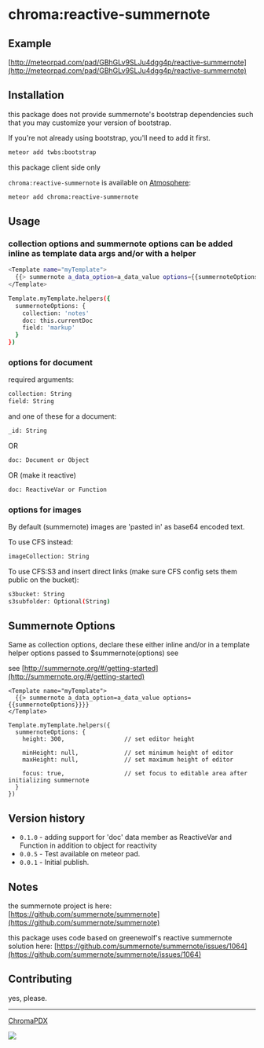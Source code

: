 # chroma:reactive-summernote
## Example
[http://meteorpad.com/pad/GBhGLv9SLJu4dgg4p/reactive-summernote](http://meteorpad.com/pad/GBhGLv9SLJu4dgg4p/reactive-summernote)

## Installation
this package does not provide summernote's bootstrap dependencies such that you may customize your version of bootstrap.

If you're not already using bootstrap, you'll need to add it first.

```bash
meteor add twbs:bootstrap
```

this package client side only

`chroma:reactive-summernote` is available on [Atmosphere](https://atmospherejs.com/chroma/reactive-summernote):

```bash
meteor add chroma:reactive-summernote
```

## Usage
### collection options and summernote options can be added inline as template data args and/or with a helper

```bash
<Template name="myTemplate">
  {{> summernote a_data_option=a_data_value options={{summernoteOptions}}}}
</Template>

Template.myTemplate.helpers({
  summernoteOptions: {
    collection: 'notes'
    doc: this.currentDoc
    field: 'markup'
  }
})
```

### options for document
required arguments:

```bash
collection: String
field: String
```

and one of these for a document:

```bash
_id: String
```

OR

```bash
doc: Document or Object
```

OR (make it reactive)

```bash
doc: ReactiveVar or Function
```

### options for images
By default (summernote) images are 'pasted in' as base64 encoded text.

To use CFS instead:

```bash
imageCollection: String
```

To use CFS:S3 and insert direct links (make sure CFS config sets them public on the bucket):

```bash
s3bucket: String
s3subfolder: Optional(String)
```

## Summernote Options
Same as collection options, declare these either inline and/or in a template helper options passed to $summernote(options) see

see [http://summernote.org/#/getting-started](http://summernote.org/#/getting-started)

```
<Template name="myTemplate">
  {{> summernote a_data_option=a_data_value options={{summernoteOptions}}}}
</Template>

Template.myTemplate.helpers({
  summernoteOptions: {
    height: 300,                 // set editor height

    minHeight: null,             // set minimum height of editor
    maxHeight: null,             // set maximum height of editor

    focus: true,                 // set focus to editable area after initializing summernote
  }
})
```

## Version history
- `0.1.0` - adding support for 'doc' data member as ReactiveVar and Function in addition to object for reactivity
- `0.0.5` - Test available on meteor pad.
- `0.0.1` - Initial publish.

## Notes
the summernote project is here: [https://github.com/summernote/summernote](https://github.com/summernote/summernote)

this package uses code based on greenewolf's reactive summernote solution here: [https://github.com/summernote/summernote/issues/1064](https://github.com/summernote/summernote/issues/1064)

## Contributing
yes, please.

--------------------------------------------------------------------------------

[ChromaPDX](http://github.com/ChromaPDX)

![](https://avatars0.githubusercontent.com/u/5441664?v=3&s=90)
